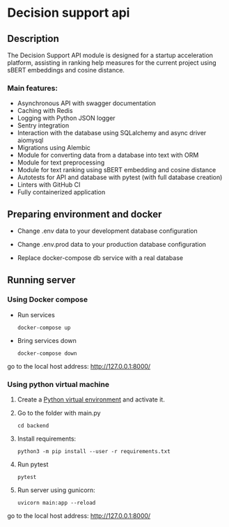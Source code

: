 # Decision support api

## Description

The Decision Support API module is designed for a startup acceleration platform, assisting in ranking help measures for the current project using sBERT embeddings and cosine distance.

### Main features:
+ Asynchronous API with swagger documentation
+ Caching with Redis
+ Logging with Python JSON logger
+ Sentry integration
+ Interaction with the database using SQLalchemy and async driver aiomysql
+ Migrations using Alembic
+ Module for converting data from a database into text with ORM
+ Module for text preprocessing
+ Module for text ranking using sBERT embedding and cosine distance
+ Autotests for API and database with pytest (with full database creation)
+ Linters with GitHub CI
+ Fully containerized application


## Preparing environment and docker

+ Change .env data to your development database configuration

+ Change .env.prod data to your production database configuration

+ Replace docker-compose db service with a real database

## Running server

### Using Docker compose

+ Run services

    ```shell
    docker-compose up
    ```

+ Bring services down

    ```shell
    docker-compose down
    ```

go to the local host address: http://127.0.0.1:8000/

### Using python virtual machine

1. Create a [Python virtual environment](https://docs.python.org/3/tutorial/venv.html#creating-virtual-environments) and activate it.

3. Go to the folder with main.py

    ```shell
    cd backend
    ```

3. Install requirements:

    ```shell
    python3 -m pip install --user -r requirements.txt
    ```
   
4. Run pytest
    ```shell
    pytest
    ```

4. Run server using gunicorn:

    ```shell
    uvicorn main:app --reload
    ```

go to the local host address: http://127.0.0.1:8000/
